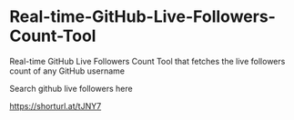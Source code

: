# Real-time-GitHub-Live-Followers-Count-Tool
Real-time GitHub Live Followers Count Tool that fetches the live followers count of any GitHub username

Search github live followers here

https://shorturl.at/tJNY7
